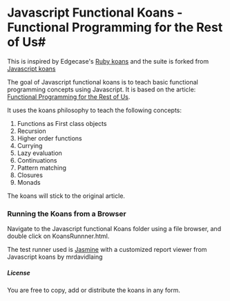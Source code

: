 # Javascript Functional Koans - Functional Programming for the Rest of Us#

This is inspired by Edgecase's [Ruby
koans](http://github.com/edgecase/ruby_koans) and the suite is
forked from [Javascript koans](https://github.com/mrdavidlaing/javascript-koans)

The goal of Javascript functional koans is to teach basic functional
programming concepts using Javascript. It is based on the article:
[Functional Programming for the Rest of Us](http://www.defmacro.org/ramblings/fp.html).

It uses the koans philosophy to teach the following concepts:

1. Functions as First class objects
2. Recursion
3. Higher order functions
4. Currying
5. Lazy evaluation
6. Continuations
7. Pattern matching
8. Closures
9. Monads

The koans will stick to the original article.

### Running the Koans from a Browser

Navigate to the Javascript functional Koans folder using a file browser, and
double click on KoansRunnner.html.

The test runner used is [Jasmine](http://pivotal.github.com/jasmine/) with a
customized report viewer from Javascript koans by mrdavidlaing

##### License

You are free to copy, add or distribute the koans in any form.
